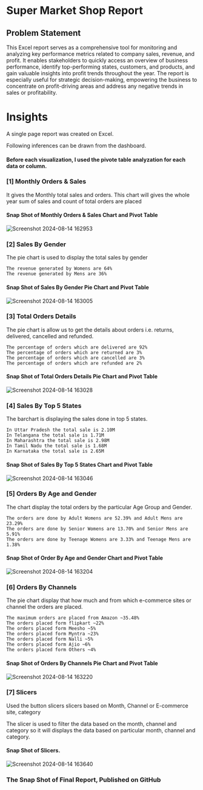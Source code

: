 
# Super Market Shop Report 


## Problem Statement

This Excel report serves as a comprehensive tool for monitoring and analyzing key performance metrics related to company sales, revenue, and profit. It enables stakeholders to quickly access an overview of business performance, identify top-performing states, customers, and products, and gain valuable insights into profit trends throughout the year. The report is especially useful for strategic decision-making, empowering the business to concentrate on profit-driving areas and address any negative trends in sales or profitability.


# Insights

A single page report was created on Excel.

Following inferences can be drawn from the dashboard.

#### Before each visualization, I used the pivote table analyzation for each data or column.

### [1] Monthly Orders & Sales

   It gives the Monthly total sales and orders.
   This chart will gives the whole year sum of sales and count of total orders are placed

#### Snap Shot of Monthly Orders & Sales Chart and Pivot Table

![Screenshot 2024-08-14 162953](https://github.com/user-attachments/assets/1f650ab9-5666-405c-b144-4fae04353545)


### [2] Sales By Gender

  The pie chart is used to display the total sales by gender

    The revenue generated by Womens are 64%
    The revenue generated by Mens are 36%
     
#### Snap Shot of Sales By Gender Pie Chart and Pivot Table

![Screenshot 2024-08-14 163005](https://github.com/user-attachments/assets/363d6a6f-c63d-49b9-b233-746b222ac8f4)


  ### [3] Total Orders Details 
  
  The pie chart is allow us to get the details about orders i.e. returns, delivered, cancelled and refunded.

    The percentage of orders which are delivered are 92%
    The percentage of orders which are returned are 3%
    The percentage of orders which are cancelled are 3%
    The percentage of orders which are refunded are 2%
    
#### Snap Shot of Total Orders Details Pie Chart and Pivot Table    

![Screenshot 2024-08-14 163028](https://github.com/user-attachments/assets/fe506b35-6330-421b-ad51-8d0a07332300)

 ### [4] Sales By Top 5 States
 
 The barchart is displaying the sales done in top 5 states.

    In Uttar Pradesh the total sale is 2.10M
    In Telangana the total sale is 1.71M
    In Maharashtra the total sale is 2.98M
    In Tamil Nadu the total sale is 1.68M 
    In Karnataka the total sale is 2.65M

#### Snap Shot of Sales By Top 5 States Chart and Pivot Table

![Screenshot 2024-08-14 163046](https://github.com/user-attachments/assets/e2147fb2-244b-4a22-8e94-53b98d459d41)


 ### [5] Orders By Age and Gender
 
 The chart display the total orders by the particular Age Group and Gender.

    The orders are done by Adult Womens are 52.39% and Adult Mens are 23.29%
    The orders are done by Senior Womens are 13.70% and Senior Mens are 5.91%
    The orders are done by Teenage Womens are 3.33% and Teenage Mens are 1.38%

#### Snap Shot of Order By Age and Gender Chart and Pivot Table

![Screenshot 2024-08-14 163204](https://github.com/user-attachments/assets/40f4cb17-f655-4d65-b8e4-b19b59b33193)


 ### [6] Orders By Channels
 
 The pie chart display that how much and from which e-commerce sites or channel the orders are placed.

    The maximum orders are placed from Amazon ~35.48%
    The orders placed form flipkart ~22%
    The orders placed form Meesho ~5%
    The orders placed form Myntra ~23%
    The orders placed form Nalli ~5%
    The orders placed form Ajio ~6%
    The orders placed form Others ~4%

#### Snap Shot of Orders By Channels Pie Chart and Pivot Table

![Screenshot 2024-08-14 163220](https://github.com/user-attachments/assets/ae289998-2242-4e17-a10f-8a9509a59583)


 ### [7] Slicers

 Used the button slicers slicers based on Month, Channel or E-commerce site, category

 The slicer is used to filter the data based on the month, channel and category so it will displays the data based on particular month, channel and category.

#### Snap Shot of Slicers.

![Screenshot 2024-08-14 163640](https://github.com/user-attachments/assets/62874a36-6d96-42e5-8b79-44e9d1831e5f)


### The Snap Shot of Final Report, Published on GitHub



          
